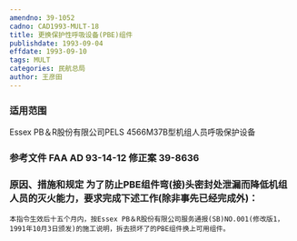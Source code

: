 ```yaml
---
amendno: 39-1052  
cadno: CAD1993-MULT-18  
title: 更换保护性呼吸设备(PBE)组件  
publishdate: 1993-09-04  
effdate: 1993-09-10  
tags: MULT  
categories: 民航总局  
author: 王彦田  
---
```

  
### 适用范围  
Essex PB＆R股份有限公司PELS 4566M37B型机组人员呼吸保护设备  
  
<!--more-->  
### 参考文件    FAA AD 93-14-12 修正案 39-8636  
  
### 原因、措施和规定 为了防止PBE组件弯(接)头密封处泄漏而降低机组人员的灭火能力，要求完成下述工作(除非事先已经完成外)：  
    本指令生效后十五个月内，按Essex PB＆R股份有限公司服务通报(SB)NO.001(修改版1，1991年10月3日颁发)的施工说明，拆去损坏了的PBE组件换上可用组件。  
